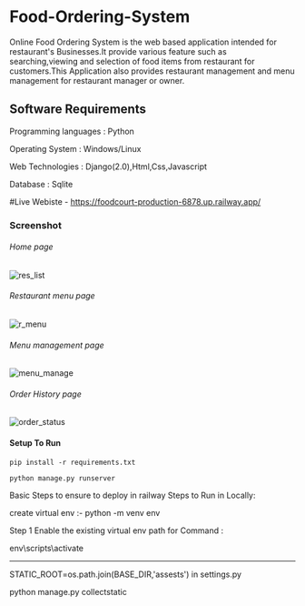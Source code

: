 # Food-Ordering-System
Online Food Ordering System is the web based application intended for restaurant's Businesses.It provide various feature such as searching,viewing and selection of food items from restaurant for customers.This Application also provides restaurant management and menu management for restaurant manager or owner. 

## Software Requirements
Programming languages : Python

Operating System      : Windows/Linux

Web Technologies      : Django(2.0),Html,Css,Javascript

Database              : Sqlite

#Live Webiste - https://foodcourt-production-6878.up.railway.app/


### Screenshot

###### Home page
![res_list](https://user-images.githubusercontent.com/20842692/50056350-f1761480-0180-11e9-9f53-348cae2c620e.png)

###### Restaurant menu page
![r_menu](https://user-images.githubusercontent.com/20842692/50056372-4023ae80-0181-11e9-9fb8-ccff9e493dd8.png)

###### Menu management page
![menu_manage](https://user-images.githubusercontent.com/20842692/50056396-9e509180-0181-11e9-89f4-ea356c1a8862.png)

###### Order History page
![order_status](https://user-images.githubusercontent.com/20842692/50056409-d2c44d80-0181-11e9-8b3a-0266fc5f8436.png)


#### Setup To Run
```
pip install -r requirements.txt
```
```
python manage.py runserver
```
Basic Steps to ensure to deploy in railway
Steps to Run in Locally:

create virtual env :- python -m venv env

Step 1 Enable the existing virtual env path for Command :

env\scripts\activate

---   
STATIC_ROOT=os.path.join(BASE_DIR,'assests') in settings.py

python manage.py collectstatic 

